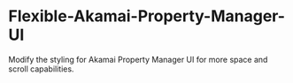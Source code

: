 # Flexible-Akamai-Property-Manager-UI
Modify the styling for Akamai Property Manager UI for more space and scroll capabilities.
